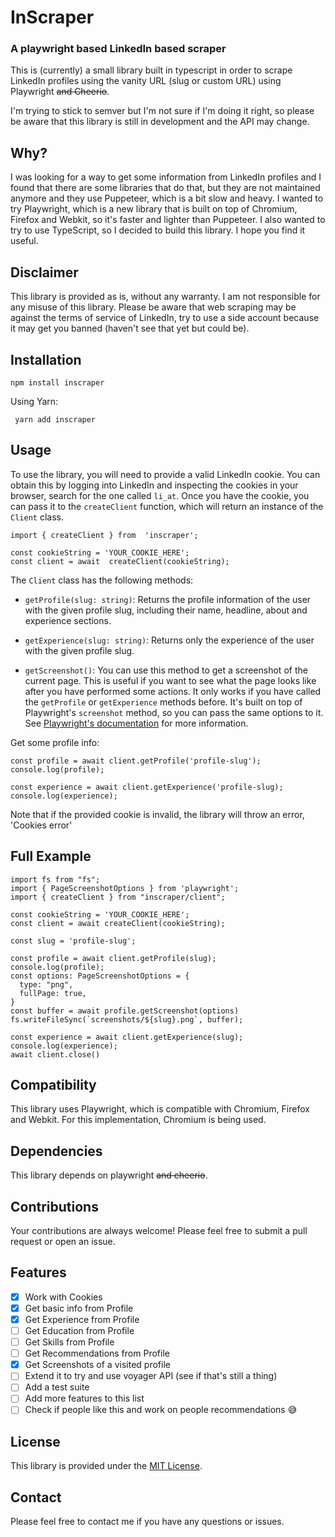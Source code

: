 

# InScraper
### A playwright based LinkedIn based scraper

This is (currently) a small library built in typescript in order to scrape LinkedIn profiles using the vanity URL (slug or custom URL) using Playwright ~~and Cheerio~~.

I'm trying to stick to semver but I'm not sure if I'm doing it right, so please be aware that this library is still in development and the API may change.

## Why?
I was looking for a way to get some information from LinkedIn profiles and I found that there are some libraries that do that, but they are not maintained anymore and they use Puppeteer, which is a bit slow and heavy. I wanted to try Playwright, which is a new library that is built on top of Chromium, Firefox and Webkit, so it's faster and lighter than Puppeteer. I also wanted to try to use TypeScript, so I decided to build this library. I hope you find it useful.

## Disclaimer
This library is provided as is, without any warranty. I am not responsible for any misuse of this library. Please be aware that web scraping may be against the terms of service of LinkedIn, try to use a side account because it may get you banned (haven't see that yet but could be).

## Installation

    npm install inscraper
Using Yarn:

     yarn add inscraper

## Usage
 To use the library, you will need to provide a valid LinkedIn cookie. You can obtain this by logging into LinkedIn and inspecting the cookies in your browser, search for the one called `li_at`. Once you have the cookie, you can pass it to the `createClient` function, which will return an instance of the `Client` class.

    import { createClient } from  'inscraper';
   
    const cookieString = 'YOUR_COOKIE_HERE';
    const client = await  createClient(cookieString);

 The `Client` class has the following methods:

-   `getProfile(slug: string)`: Returns the profile information of the user with the given profile slug, including their name, headline, about and experience sections.
    
-   `getExperience(slug: string)`: Returns only the experience of the user with the given profile slug.

-   `getScreenshot()`: You can use this method to get a screenshot of the current page. This is useful if you want to see what the page looks like after you have performed some actions. It only works if you have called the `getProfile` or `getExperience` methods before. It's built on top of Playwright's `screenshot` method, so you can pass the same options to it. See [Playwright's documentation](https://playwright.dev/docs/api/class-page#page-screenshot) for more information.


Get some profile info:

```
const profile = await client.getProfile('profile-slug');
console.log(profile);

const experience = await client.getExperience('profile-slug);
console.log(experience);
```

Note that if the provided cookie is invalid, the library will throw an error, 'Cookies error'

## Full Example
```
import fs from "fs";
import { PageScreenshotOptions } from 'playwright';
import { createClient } from "inscraper/client";

const cookieString = 'YOUR_COOKIE_HERE';
const client = await createClient(cookieString);

const slug = 'profile-slug';

const profile = await client.getProfile(slug);
console.log(profile);
const options: PageScreenshotOptions = {
  type: "png",
  fullPage: true,
}
const buffer = await profile.getScreenshot(options)
fs.writeFileSync(`screenshots/${slug}.png`, buffer);

const experience = await client.getExperience(slug);
console.log(experience);
await client.close()
```
## Compatibility 
This library uses Playwright, which is compatible with Chromium, Firefox and Webkit. For this implementation, Chromium is being used.

## Dependencies
This library depends on playwright ~~and cheerio~~.

## Contributions
Your contributions are always welcome! Please feel free to submit a pull request or open an issue.

## Features
- [x] Work with Cookies
- [x] Get basic info from Profile
- [x] Get Experience from Profile
- [ ] Get Education from Profile
- [ ] Get Skills from Profile
- [ ] Get Recommendations from Profile
- [x] Get Screenshots of a visited profile
- [ ] Extend it to try and use voyager API (see if that's still a thing)
- [ ] Add a test suite
- [ ] Add more features to this list
- [ ] Check if people like this and work on people recommendations 😅

## License
This library is provided under the [MIT License](https://opensource.org/licenses/MIT).

## Contact 
Please feel free to contact me if you have any questions or issues. 
